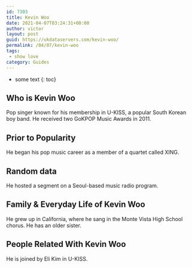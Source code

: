 ```yaml
---
id: 7303
title: Kevin Woo
date: 2021-04-07T03:24:31+00:00
author: victor
layout: post
guid: https://ukdataservers.com/kevin-woo/
permalink: /04/07/kevin-woo
tags:
 - show love
category: Guides
---
```


* some text
{: toc}


## Who is Kevin Woo



Pop singer known for his membership in U-KISS, a popular South Korean boy band. He received two GoKPOP Music Awards in 2011.

                
                
                
## Prior to Popularity



He began his pop music career as a member of a quartet called XING.

                
                
                
## Random data



He hosted a segment on a Seoul-based music radio program.

                
                
                
## Family & Everyday Life of Kevin Woo



He grew up in California, where he sang in the Monte Vista High School chorus. He has an older sister.

                
                
                
## People Related With Kevin Woo



He is joined by Eli Kim in U-KISS.

                
              
            
          
          
          